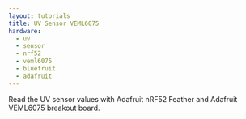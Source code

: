 ```yaml
---
layout: tutorials
title: UV Sensor VEML6075
hardware:
  - uv
  - sensor
  - nrf52
  - veml6075
  - bluefruit
  - adafruit
---
```


Read the UV sensor values with Adafruit nRF52 Feather and Adafruit VEML6075 breakout board.
